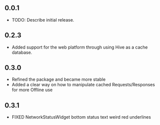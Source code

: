 ## 0.0.1

* TODO: Describe initial release.


## 0.2.3
* Added support for the web platform through using Hive as a cache database.

## 0.3.0
* Refined the package and became more stable
* Added a clear way on how to manipulate cached Requests/Responses for more Offline use

## 0.3.1
* FIXED NetworkStatusWidget bottom status text weird red underlines
